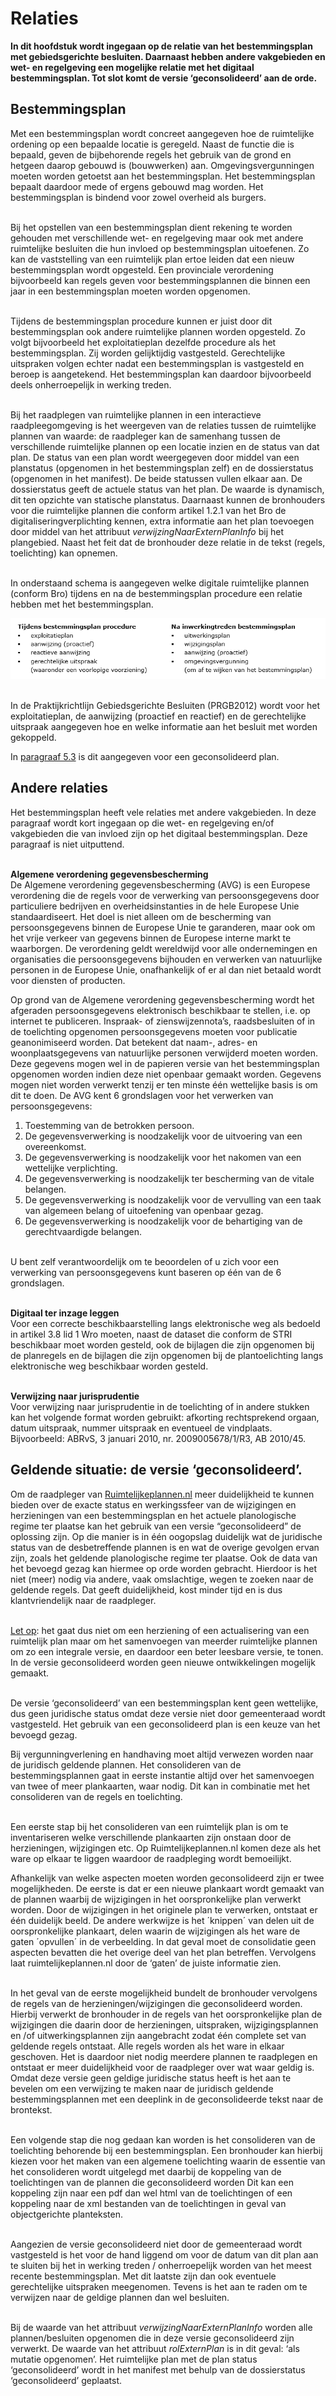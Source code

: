 # Relaties
**In dit hoofdstuk wordt ingegaan op de relatie van het bestemmingsplan met
gebiedsgerichte besluiten. Daarnaast hebben andere vakgebieden en wet- en
regelgeving een mogelijke relatie met het digitaal bestemmingsplan. Tot slot
komt de versie ‘geconsolideerd’ aan de orde.**

## Bestemmingsplan
Met een bestemmingsplan wordt concreet aangegeven hoe de ruimtelijke ordening op
een bepaalde locatie is geregeld. Naast de functie die is bepaald, geven de
bijbehorende regels het gebruik van de grond en hetgeen daarop gebouwd is
(bouwwerken) aan. Omgevingsvergunningen moeten worden getoetst aan het
bestemmingsplan. Het bestemmingsplan bepaalt daardoor mede of ergens gebouwd mag
worden. Het bestemmingsplan is bindend voor zowel overheid als burgers.
<br/><br/>

Bij het opstellen van een bestemmingsplan dient rekening te worden gehouden met
verschillende wet- en regelgeving maar ook met andere ruimtelijke besluiten die
hun invloed op bestemmingsplan uitoefenen. Zo kan de vaststelling van een
ruimtelijk plan ertoe leiden dat een nieuw bestemmingsplan wordt opgesteld. Een
provinciale verordening bijvoorbeeld kan regels geven voor bestemmingsplannen
die binnen een jaar in een bestemmingsplan moeten worden opgenomen.
<br/><br/>

Tijdens de bestemmingsplan procedure kunnen er juist door dit bestemmingsplan
ook andere ruimtelijke plannen worden opgesteld. Zo volgt bijvoorbeeld het
exploitatieplan dezelfde procedure als het bestemmingsplan. Zij worden
gelijktijdig vastgesteld. Gerechtelijke uitspraken volgen echter nadat een
bestemmingsplan is vastgesteld en beroep is aangetekend. Het bestemmingsplan kan
daardoor bijvoorbeeld deels onherroepelijk in werking treden.
<br/><br/>

Bij het raadplegen van ruimtelijke plannen in een interactieve raadpleegomgeving
is het weergeven van de relaties tussen de ruimtelijke plannen van waarde: de
raadpleger kan de samenhang tussen de verschillende ruimtelijke plannen op een
locatie inzien en de status van dat plan. De status van een plan wordt
weergegeven door middel van een planstatus (opgenomen in het bestemmingsplan
zelf) en de dossierstatus (opgenomen in het manifest). De beide statussen vullen
elkaar aan. De dossierstatus geeft de actuele status van het plan. De waarde is
dynamisch, dit ten opzichte van statische planstatus. Daarnaast kunnen de
bronhouders voor die ruimtelijke plannen die conform artikel 1.2.1 van het Bro
de digitaliseringverplichting kennen, extra informatie aan het plan toevoegen
door middel van het attribuut *verwijzingNaarExternPlanInfo* bij het plangebied.
Naast het feit dat de bronhouder deze relatie in de tekst (regels, toelichting)
kan opnemen.
<br/><br/>

In onderstaand schema is aangegeven welke digitale ruimtelijke plannen (conform
Bro) tijdens en na de bestemmingsplan procedure een relatie hebben met het
bestemmingsplan.

![](media/06e4e86b775b95ae6181218b973708a9.png)
<br/><br/>

In de Praktijkrichtlijn Gebiedsgerichte Besluiten (PRGB2012) wordt voor het
exploitatieplan, de aanwijzing (proactief en reactief) en de gerechtelijke
uitspraak aangegeven hoe en welke informatie aan het besluit met worden
gekoppeld.

In [paragraaf 5.3](#geldende-situatie-de-versie-geconsolideerd) is dit aangegeven voor een geconsolideerd plan.

## Andere relaties
Het bestemmingsplan heeft vele relaties met andere vakgebieden. In deze
paragraaf wordt kort ingegaan op die wet- en regelgeving en/of vakgebieden die
van invloed zijn op het digitaal bestemmingsplan. Deze paragraaf is niet
uitputtend.
<br/><br/>

**Algemene verordening gegevensbescherming**  
De Algemene verordening gegevensbescherming (AVG) is een Europese verordening
die de regels voor de verwerking van persoonsgegevens door particuliere
bedrijven en overheidsinstanties in de hele Europese Unie standaardiseert. Het
doel is niet alleen om de bescherming van persoonsgegevens binnen de Europese
Unie te garanderen, maar ook om het vrije verkeer van gegevens binnen de
Europese interne markt te waarborgen. De verordening geldt wereldwijd voor alle
ondernemingen en organisaties die persoonsgegevens bijhouden en verwerken van
natuurlijke personen in de Europese Unie, onafhankelijk of er al dan niet
betaald wordt voor diensten of producten.

Op grond van de Algemene verordening gegevensbescherming wordt het afgeraden
persoonsgegevens elektronisch beschikbaar te stellen, i.e. op internet te
publiceren. Inspraak- of zienswijzennota’s, raadsbesluiten of in de toelichting
opgenomen persoonsgegevens moeten voor publicatie geanonimiseerd worden. Dat
betekent dat naam-, adres- en woonplaatsgegevens van natuurlijke personen
verwijderd moeten worden. Deze gegevens mogen wel in de papieren versie van het
bestemmingsplan opgenomen worden indien deze niet openbaar gemaakt worden.
Gegevens mogen niet worden verwerkt tenzij er ten minste één wettelijke basis is
om dit te doen. De AVG kent 6 grondslagen voor het verwerken van
persoonsgegevens:  
1.  Toestemming van de betrokken persoon.
2.  De gegevensverwerking is noodzakelijk voor de uitvoering van een
    overeenkomst.
3.  De gegevensverwerking is noodzakelijk voor het nakomen van een wettelijke
    verplichting.
4.  De gegevensverwerking is noodzakelijk ter bescherming van de vitale
    belangen.
5.  De gegevensverwerking is noodzakelijk voor de vervulling van een taak van
    algemeen belang of uitoefening van openbaar gezag.
6.  De gegevensverwerking is noodzakelijk voor de behartiging van de
    gerechtvaardigde belangen.
<br/><br/>

U bent zelf verantwoordelijk om te beoordelen of u zich voor een verwerking van
persoonsgegevens kunt baseren op één van de 6 grondslagen.
<br/><br/>

**Digitaal ter inzage leggen**  
Voor een correcte beschikbaarstelling langs elektronische weg als bedoeld in
artikel 3.8 lid 1 Wro moeten, naast de dataset die conform de STRI beschikbaar
moet worden gesteld, ook de bijlagen die zijn opgenomen bij de planregels en de
bijlagen die zijn opgenomen bij de plantoelichting langs elektronische weg
beschikbaar worden gesteld.
<br/><br/>

**Verwijzing naar jurisprudentie**  
Voor verwijzing naar jurisprudentie in de toelichting of in andere stukken kan
het volgende format worden gebruikt: afkorting rechtsprekend orgaan, datum
uitspraak, nummer uitspraak en eventueel de vindplaats. Bijvoorbeeld: ABRvS, 3
januari 2010, nr. 2009005678/1/R3, AB 2010/45.

## Geldende situatie: de versie ‘geconsolideerd’.
Om de raadpleger van <a href='https://www.ruimtelijkeplannen.nl' target='_blank'>Ruimtelijkeplannen.nl</a>
meer duidelijkheid te kunnen bieden over de exacte status en werkingssfeer van
de wijzigingen en herzieningen van een bestemmingsplan en het actuele
planologische regime ter plaatse kan het gebruik van een versie “geconsolideerd”
de oplossing zijn. Op die manier is in één oogopslag duidelijk wat de juridische
status van de desbetreffende plannen is en wat de overige gevolgen ervan zijn,
zoals het geldende planologische regime ter plaatse. Ook de data van het bevoegd
gezag kan hiermee op orde worden gebracht. Hierdoor is het niet (meer) nodig via
andere, vaak omslachtige, wegen te zoeken naar de geldende regels. Dat geeft
duidelijkheid, kost minder tijd en is dus klantvriendelijk naar de raadpleger.
<br/><br/>

<u>Let op</u>: het gaat dus niet om een herziening of een actualisering van een
ruimtelijk plan maar om het samenvoegen van meerder ruimtelijke plannen om zo
een integrale versie, en daardoor een beter leesbare versie, te tonen. In de
versie geconsolideerd worden geen nieuwe ontwikkelingen mogelijk gemaakt.
<br/><br/>

De versie ‘geconsolideerd’ van een bestemmingsplan kent geen wettelijke, dus
geen juridische status omdat deze versie niet door gemeenteraad wordt
vastgesteld. Het gebruik van een geconsolideerd plan is een keuze van het
bevoegd gezag.

Bij vergunningverlening en handhaving moet altijd verwezen worden naar de
juridisch geldende plannen. Het consolideren van de bestemmingsplannen gaat in
eerste instantie altijd over het samenvoegen van twee of meer plankaarten, waar
nodig. Dit kan in combinatie met het consolideren van de regels en toelichting.
<br/><br/>

Een eerste stap bij het consolideren van een ruimtelijk plan is om te
inventariseren welke verschillende plankaarten zijn onstaan door de
herzieningen, wijzigingen etc. Op Ruimtelijkeplannen.nl komen deze als het ware
op elkaar te liggen waardoor de raadpleging wordt bemoeilijkt.

Afhankelijk van welke aspecten moeten worden geconsolideerd zijn er twee
mogelijkheden. De eerste is dat er een nieuwe plankaart wordt gemaakt van de
plannen waarbij de wijzigingen in het oorspronkelijke plan verwerkt worden. Door
de wijzigingen in het originele plan te verwerken, ontstaat er één duidelijk
beeld. De andere werkwijze is het ´knippen´ van delen uit de oorspronkelijke
plankaart, delen waarin de wijzigingen als het ware de gaten ´opvullen´ in de
verbeelding. In dat geval moet de consolidatie geen aspecten bevatten die het
overige deel van het plan betreffen. Vervolgens laat ruimtelijkeplannen.nl door
de ‘gaten’ de juiste informatie zien.
<br/><br/>

In het geval van de eerste mogelijkheid bundelt de bronhouder vervolgens de
regels van de herzieningen/wijzigingen die geconsolideerd worden. Hierbij
verwerkt de bronhouder in de regels van het oorspronkelijke plan de wijzigingen
die daarin door de herzieningen, uitspraken, wijzigingsplannen en /of
uitwerkingsplannen zijn aangebracht zodat één complete set van geldende regels
ontstaat. Alle regels worden als het ware in elkaar geschoven. Het is daardoor
niet nodig meerdere plannen te raadplegen en ontstaat er meer duidelijkheid voor
de raadpleger over wat waar geldig is. Omdat deze versie geen geldige juridische
status heeft is het aan te bevelen om een verwijzing te maken naar de juridisch
geldende bestemmingsplannen met een deeplink in de geconsolideerde tekst naar de
brontekst.
<br/><br/>

Een volgende stap die nog gedaan kan worden is het consolideren van de
toelichting behorende bij een bestemmingsplan. Een bronhouder kan hierbij kiezen
voor het maken van een algemene toelichting waarin de essentie van het
consolideren wordt uitgelegd met daarbij de koppeling van de toelichtingen van
de plannen die geconsolideerd worden Dit kan een koppeling zijn naar een pdf dan
wel html van de toelichtingen of een koppeling naar de xml bestanden van de
toelichtingen in geval van objectgerichte planteksten.
<br/><br/>

Aangezien de versie geconsolideerd niet door de gemeenteraad wordt vastgesteld
is het voor de hand liggend om voor de datum van dit plan aan te sluiten bij het
in werking treden / onherroepelijk worden van het meest recente bestemmingsplan.
Met dit laatste zijn dan ook eventuele gerechtelijke uitspraken meegenomen.
Tevens is het aan te raden om te verwijzen naar de geldige plannen dan wel
besluiten.
<br/><br/>

Bij de waarde van het attribuut *verwijzingNaarExternPlanInfo* worden alle
plannen/besluiten opgenomen die in deze versie geconsolideerd zijn verwerkt. De
waarde van het attribuut *rolExternPlan* is in dit geval: ‘als mutatie
opgenomen’. Het ruimtelijke plan met de plan status ‘geconsolideerd’ wordt in
het manifest met behulp van de dossierstatus ‘geconsolideerd’ geplaatst.